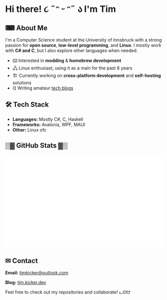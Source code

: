 # Hi there! ૮ ˶ᵔ ᵕ ᵔ˶ ა I'm Tim 

## ⌨ About Me
I'm a Computer Science student at the University of Innsbruck with a strong passion for **open source**, **low-level programming**, and **Linux**. I mostly work with **C# and C**, but I also explore other languages when needed. 

- ⌨️ Interested in **modding** & **homebrew development**
- 🖧 Linux enthusiast, using it as a main for the past 6 years
- 🏗 Currently working on **cross-platform development** and **self-hosting** solutions
- ᗧ Writing amateur [tech blogs](https://tim.kicker.dev)

## 🛠 Tech Stack
- **Languages:** Mostly C#, C, Haskell
- **Frameworks:** Avalonia, WPF, MAUI
- **Other:** Linux ofc

## ▒▓ GitHub Stats ▓▒

![Languages](https://raw.githubusercontent.com/botchGNU/botchGNU/master/generated/languages.svg)

## ✉ Contact

**Email:** [timkicker@outlook.com](mailto:timkicker@outlook.com)

**Blog:** [tim.kicker.dev](https://tim.kicker.dev)

Feel free to check out my repositories and collaborate! ᓚᘏᗢ
